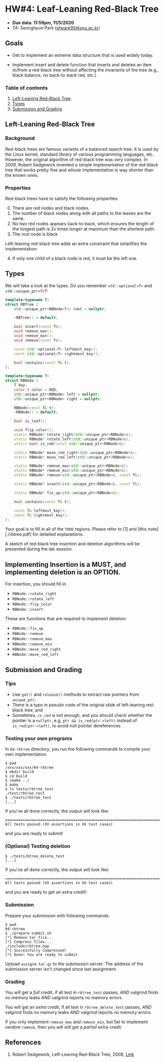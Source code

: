 # HW#4: Leaf-Leaning Red-Black Tree

* **Due data: 11:59pm, 11/5/2020**
* TA: Seonghyun Park (shpark95@snu.ac.kr)

## Goals

* Get to implement an extreme data structure that is used widely today.

* Implement insert and delete function that inserts and deletes an item
  to/from a red-black tree without affecting the invariants of the tree
  (e.g., black balance, no back-to-back red, etc.)

### Table of contents

1. [Left-Leaning Red-Black Tree](#Leaf-Leaning-Red-Black-Tree)
2. [Types](#Types)
3. [Submission and Grading](#Submission-and-Grading)

## Left-Leaning Red-Black Tree

### Background

Red-black trees are famous variants of a balanced search tree. It is used
by the Linux kernel, standard library of various programming languages, etc.
However, the original algorithm of red-black tree was *very* complex.
In 2008, Robert Sedgewick invented a simple implementation of the red-black
tree that works pretty fine and whose implementation is way shorter than
the known ones.

### Properties

Red-black trees have to satisfy the following properties:

0. There are red nodes and black nodes.
1. The number of black nodes along with all paths to the leaves are the same.
2. No two red nodes appears back-to-back, which ensures the length of
   the longest path is 2x times longer at maximum than the shortest path.
3. The root node is black

Left-leaning red-black tree adds an extra constraint that simplifies the
implementation:

4. If only one child of a black node is red, it must be the left one.

## Types

We will take a look at the types. Do you remember `std::optional<T>` and
`std::unique_ptr<T>`?:

```c++
template<typename T>
struct RBTree {
    std::unique_ptr<RBNode<T>> root = nullptr;

    ~RBTree() = default;

    bool insert(const T&);
    void remove_max();
    void remove_min();
    void remove(const T&);

    const std::optional<T> leftmost_key();
    const std::optional<T> rightmost_key();

    bool contains(const T& t);
};

template<typename T>
struct RBNode {
    T key;
    color_t color = RED;
    std::unique_ptr<RBNode> left = nullptr;
    std::unique_ptr<RBNode> right = nullptr;

    RBNode(const T& t);
    ~RBNode() = default;

    bool is_leaf();

    void flip_color();
    static RBNode* rotate_right(std::unique_ptr<RBNode>&);
    static RBNode* rotate_left(std::unique_ptr<RBNode>&);
    static bool is_red(const std::unique_ptr<RBNode>&);

    static RBNode* move_red_right(std::unique_ptr<RBNode>&);
    static RBNode* move_red_left(std::unique_ptr<RBNode>&);

    static RBNode* remove_max(std::unique_ptr<RBNode>&);
    static RBNode* remove_min(std::unique_ptr<RBNode>&);
    static RBNode* remove(std::unique_ptr<RBNode>&, const T&);

    static RBNode* insert(std::unique_ptr<RBNode>&, const T&);

    static RBNode* fix_up(std::unique_ptr<RBNode>&);

    bool contains(const T& t);

    const T& leftmost_key();
    const T& rightmost_key();
};
```

Your goal is to fill in all of the `TODO` regions. Please refer to [1] and
[this note][./rbtree.pdf] for detailed explanations.

A sketch of red-black tree insertion and deletion algorithms will be
presented during the lab session.

## Implementing Insertion is a MUST, and implementing deletion is an OPTION.

For insertion, you should fill in

* `RBNode::rotate_right`
* `RBNode::rotate_left`
* `RBNode::flip_color`
* `RBNode::insert`

These are functions that are required to implement deletion:

* `RBNode::fix_up`
* `RBNode::remove`
* `RBNode::remove_max`
* `RBNode::remove_min`
* `RBNode::move_red_right`
* `RBNode::move_red_left`

## Submission and Grading

### Tips

* Use `get()` and `release()` methods to extract raw pointers from `unique_ptr`;
* There is a typo in pseudo code of the original slide of left-leaning red-black
tree; and
* Sometimes, `is_red` is not enough, and you should check whether the pointer
is a `nullptr`, e.g, `ptr && is_red(ptr->left)` instead of `is_red(ptr->left)`,
to avoid null pointer dereferences.

### Testing your own programs

In `04-rbtree` directory, you run the following commands to compile your own
implementation.

```
$ pwd
/xxx/xxx/xxx/04-rbtree
$ mkdir build
$ cd build
$ cmake ../
$ make
$ ls tests/rbtree_test
./test/rbtree_test
$ ./tests/rbtree_test
[...]
```

If you've all done correctly, the output will look like:

```
===============================================================================
All tests passed (XX assertions in XX test cases)

```

and you are ready to submit!

### (Optional) Testing deletion

```
$ ./tests/btree_delete_test
[...]
```

If you've all done correctly, the output will look like:


```
===============================================================================
All tests passed (XX assertions in XX test cases)

```

and you are ready to get an extra credit!

### Submission

Prepare your submission with following commands:

```
$ pwd
04-rbtree
$ ./prepare-submit.sh
[*] Remove tar file...
[*] Compress files...
./include/rbtree.hpp
[*] Successfully Compressed!
[*] Done! You are ready to submit
```

Upload `assign4.tar.gz` to the submission server. The address of the submission
server isn't changed since last assignment.

### Grading

You will get a _full_ credit, if all test in `rbtree_test` passes, *AND*
valgrind finds no memory leaks *AND* valgrind reports no memory errors.

You will get an _extra_ credit, if all test in `rbtree_delete_test` passes, *AND*
valgrind finds no memory leaks *AND* valgrind reports no memory errors.

If you only implement `remove_max` and `remove_min`, but fail to implement
random `remove`, then you will still get a _partial_ extra credit.

## References

1. Robert Sedgewick, Left-Leaning Red-Black Tree, 2008, [Link](https://www.cs.princeton.edu/~rs/talks/LLRB/RedBlack.pdf)
